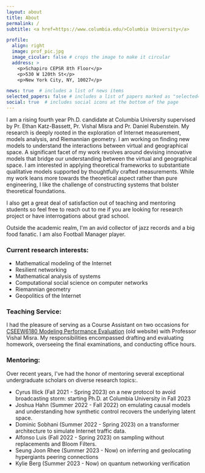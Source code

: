 ```yaml
---
layout: about
title: About
permalink: /
subtitle: <a href=https://www.columbia.edu/>Columbia University</a>

profile:
  align: right
  image: prof_pic.jpg
  image_cicular: false # crops the image to make it circular
  address: >
    <p>Schapiro CEPSR 8th Floor</p>
    <p>530 W 120th St</p>
    <p>New York City, NY, 10027</p>

news: true  # includes a list of news items
selected_papers: false # includes a list of papers marked as "selected={true}"
social: true  # includes social icons at the bottom of the page
---
```


<div style="text-align: left"> I am a rising fourth year Ph.D. candidate at Columbia University supervised by Pr. Ethan Katz-Bassett, Pr. Vishal Misra and Pr. Daniel Rubenstein.  My research is deeply rooted in the exploration of Internet measurement, models analysis, and Riemannian geometry. I am working on finding new models to understand the interactions between virtual and geographical space. A significant facet of my work revolves around devising innovative models that bridge our understanding between the virtual and geographical space. I am interested in applying theoretical frameworks to substantiate qualitative models supported by thoughtfully crafted measurements. While my work leans more towards the theoretical aspect rather than pure engineering, I like the challenge of constructing systems that bolster theoretical foundations.


I also get a great deal of satisfaction out of teaching and mentoring students so feel free to reach out to me if you are looking for research project or have interrogations about grad school.  


Outside the academic realm, I'm an avid collector of jazz records and a big food fanatic. I am also Football Manager player.



<h3>Current research interests:</h3>

<ul>
<li> Mathematical modeling of the Internet </li>
<li> Resilient networking </li>
<li> Mathematical analysis of systems </li>
<li> Computational social science on computer networks</li>
<li> Riemannian geometry </li>
<li> Geopolitics of the Internet </li>
</ul>

<h3>Teaching Service: </h3>

I had the pleasure of serving as a Course Assistant on two occasions for <a href="http://www.cs.columbia.edu/~misra/6180.html" >CSEEW6180 Modeling Performance Evaluation</a> (old website) with Professor Vishal Misra. My responsibilities encompassed drafting and evaluating homework, overseeing the final examinations, and conducting office hours.


<h3>Mentoring:</h3>

Over recent years, I've had the honor of mentoring several exceptional undergraduate scholars on diverse research topics:.
<ul>
   <li>Cyrus Illick (Fall 2021 - Spring 2023) on a new protocol to avoid broadcasting storm: starting Ph.D. at Columbia University in Fall 2023 </li>
   <li>Joshua Hahn (Summer 2022 - Fall 2022) on emulating causal models and understanding how synthetic control recovers the underlying latent space.</li>
   <li>Dominic Sobhani (Summer 2022 - Spring 2023) on a transformer architecture to simulate Internet traffic data.</li>
   <li>Alfonso Luis (Fall 2022 - Spring 2023) on sampling without replacements and Bloom Filters. </li>
   <li> Seung Joon Rhee (Summer 2023 - Now) on inferring and geolocating hypergiants peering connections </li>  
   <li> Kylie Berg (Summer 2023 - Now) on quantum networking verification </li>
</ul>
